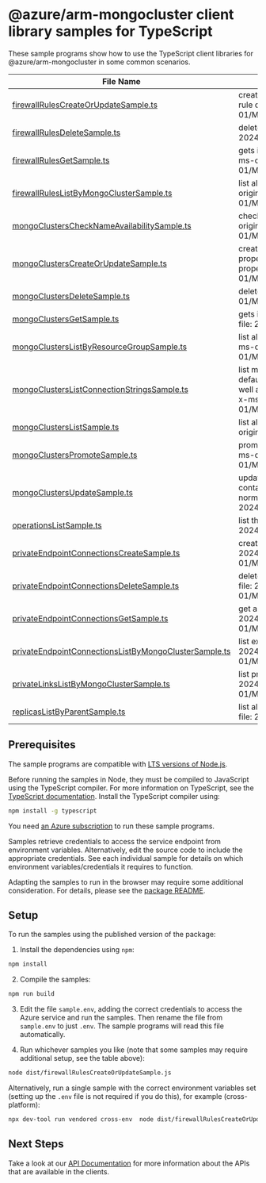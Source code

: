 # @azure/arm-mongocluster client library samples for TypeScript

These sample programs show how to use the TypeScript client libraries for @azure/arm-mongocluster in some common scenarios.

| **File Name**                                                                                               | **Description**                                                                                                                                                                                                                               |
| ----------------------------------------------------------------------------------------------------------- | --------------------------------------------------------------------------------------------------------------------------------------------------------------------------------------------------------------------------------------------- |
| [firewallRulesCreateOrUpdateSample.ts][firewallrulescreateorupdatesample]                                   | creates a new firewall rule or updates an existing firewall rule on a mongo cluster. x-ms-original-file: 2024-07-01/MongoClusters_FirewallRuleCreate.json                                                                                     |
| [firewallRulesDeleteSample.ts][firewallrulesdeletesample]                                                   | deletes a mongo cluster firewall rule. x-ms-original-file: 2024-07-01/MongoClusters_FirewallRuleDelete.json                                                                                                                                   |
| [firewallRulesGetSample.ts][firewallrulesgetsample]                                                         | gets information about a mongo cluster firewall rule. x-ms-original-file: 2024-07-01/MongoClusters_FirewallRuleGet.json                                                                                                                       |
| [firewallRulesListByMongoClusterSample.ts][firewallruleslistbymongoclustersample]                           | list all the firewall rules in a given mongo cluster. x-ms-original-file: 2024-07-01/MongoClusters_FirewallRuleList.json                                                                                                                      |
| [mongoClustersCheckNameAvailabilitySample.ts][mongoclusterschecknameavailabilitysample]                     | check if mongo cluster name is available for use. x-ms-original-file: 2024-07-01/MongoClusters_NameAvailability.json                                                                                                                          |
| [mongoClustersCreateOrUpdateSample.ts][mongoclusterscreateorupdatesample]                                   | create or update a mongo cluster. Update overwrites all properties for the resource. To only modify some of the properties, use PATCH. x-ms-original-file: 2024-07-01/MongoClusters_Create.json                                               |
| [mongoClustersDeleteSample.ts][mongoclustersdeletesample]                                                   | deletes a mongo cluster. x-ms-original-file: 2024-07-01/MongoClusters_Delete.json                                                                                                                                                             |
| [mongoClustersGetSample.ts][mongoclustersgetsample]                                                         | gets information about a mongo cluster. x-ms-original-file: 2024-07-01/MongoClusters_Get.json                                                                                                                                                 |
| [mongoClustersListByResourceGroupSample.ts][mongoclusterslistbyresourcegroupsample]                         | list all the mongo clusters in a given resource group. x-ms-original-file: 2024-07-01/MongoClusters_ListByResourceGroup.json                                                                                                                  |
| [mongoClustersListConnectionStringsSample.ts][mongoclusterslistconnectionstringssample]                     | list mongo cluster connection strings. This includes the default connection string using SCRAM-SHA-256, as well as other connection strings supported by the cluster. x-ms-original-file: 2024-07-01/MongoClusters_ListConnectionStrings.json |
| [mongoClustersListSample.ts][mongoclusterslistsample]                                                       | list all the mongo clusters in a given subscription. x-ms-original-file: 2024-07-01/MongoClusters_List.json                                                                                                                                   |
| [mongoClustersPromoteSample.ts][mongoclusterspromotesample]                                                 | promotes a replica mongo cluster to a primary role. x-ms-original-file: 2024-07-01/MongoClusters_ForcePromoteReplica.json                                                                                                                     |
| [mongoClustersUpdateSample.ts][mongoclustersupdatesample]                                                   | updates an existing mongo cluster. The request body can contain one to many of the properties present in the normal mongo cluster definition. x-ms-original-file: 2024-07-01/MongoClusters_PatchDiskSize.json                                 |
| [operationsListSample.ts][operationslistsample]                                                             | list the operations for the provider x-ms-original-file: 2024-07-01/Operations_List.json                                                                                                                                                      |
| [privateEndpointConnectionsCreateSample.ts][privateendpointconnectionscreatesample]                         | create a Private endpoint connection x-ms-original-file: 2024-07-01/MongoClusters_PrivateEndpointConnectionPut.json                                                                                                                           |
| [privateEndpointConnectionsDeleteSample.ts][privateendpointconnectionsdeletesample]                         | delete the private endpoint connection x-ms-original-file: 2024-07-01/MongoClusters_PrivateEndpointConnectionDelete.json                                                                                                                      |
| [privateEndpointConnectionsGetSample.ts][privateendpointconnectionsgetsample]                               | get a specific private connection x-ms-original-file: 2024-07-01/MongoClusters_PrivateEndpointConnectionGet.json                                                                                                                              |
| [privateEndpointConnectionsListByMongoClusterSample.ts][privateendpointconnectionslistbymongoclustersample] | list existing private connections x-ms-original-file: 2024-07-01/MongoClusters_PrivateEndpointConnectionList.json                                                                                                                             |
| [privateLinksListByMongoClusterSample.ts][privatelinkslistbymongoclustersample]                             | list private links on the given resource x-ms-original-file: 2024-07-01/MongoClusters_PrivateLinkResourceList.json                                                                                                                            |
| [replicasListByParentSample.ts][replicaslistbyparentsample]                                                 | list all the replicas for the mongo cluster. x-ms-original-file: 2024-07-01/MongoClusters_ReplicaList.json                                                                                                                                    |

## Prerequisites

The sample programs are compatible with [LTS versions of Node.js](https://github.com/nodejs/release#release-schedule).

Before running the samples in Node, they must be compiled to JavaScript using the TypeScript compiler. For more information on TypeScript, see the [TypeScript documentation][typescript]. Install the TypeScript compiler using:

```bash
npm install -g typescript
```

You need [an Azure subscription][freesub] to run these sample programs.

Samples retrieve credentials to access the service endpoint from environment variables. Alternatively, edit the source code to include the appropriate credentials. See each individual sample for details on which environment variables/credentials it requires to function.

Adapting the samples to run in the browser may require some additional consideration. For details, please see the [package README][package].

## Setup

To run the samples using the published version of the package:

1. Install the dependencies using `npm`:

```bash
npm install
```

2. Compile the samples:

```bash
npm run build
```

3. Edit the file `sample.env`, adding the correct credentials to access the Azure service and run the samples. Then rename the file from `sample.env` to just `.env`. The sample programs will read this file automatically.

4. Run whichever samples you like (note that some samples may require additional setup, see the table above):

```bash
node dist/firewallRulesCreateOrUpdateSample.js
```

Alternatively, run a single sample with the correct environment variables set (setting up the `.env` file is not required if you do this), for example (cross-platform):

```bash
npx dev-tool run vendored cross-env  node dist/firewallRulesCreateOrUpdateSample.js
```

## Next Steps

Take a look at our [API Documentation][apiref] for more information about the APIs that are available in the clients.

[firewallrulescreateorupdatesample]: https://github.com/Azure/azure-sdk-for-js/blob/main/sdk/mongocluster/arm-mongocluster/samples/v1/typescript/src/firewallRulesCreateOrUpdateSample.ts
[firewallrulesdeletesample]: https://github.com/Azure/azure-sdk-for-js/blob/main/sdk/mongocluster/arm-mongocluster/samples/v1/typescript/src/firewallRulesDeleteSample.ts
[firewallrulesgetsample]: https://github.com/Azure/azure-sdk-for-js/blob/main/sdk/mongocluster/arm-mongocluster/samples/v1/typescript/src/firewallRulesGetSample.ts
[firewallruleslistbymongoclustersample]: https://github.com/Azure/azure-sdk-for-js/blob/main/sdk/mongocluster/arm-mongocluster/samples/v1/typescript/src/firewallRulesListByMongoClusterSample.ts
[mongoclusterschecknameavailabilitysample]: https://github.com/Azure/azure-sdk-for-js/blob/main/sdk/mongocluster/arm-mongocluster/samples/v1/typescript/src/mongoClustersCheckNameAvailabilitySample.ts
[mongoclusterscreateorupdatesample]: https://github.com/Azure/azure-sdk-for-js/blob/main/sdk/mongocluster/arm-mongocluster/samples/v1/typescript/src/mongoClustersCreateOrUpdateSample.ts
[mongoclustersdeletesample]: https://github.com/Azure/azure-sdk-for-js/blob/main/sdk/mongocluster/arm-mongocluster/samples/v1/typescript/src/mongoClustersDeleteSample.ts
[mongoclustersgetsample]: https://github.com/Azure/azure-sdk-for-js/blob/main/sdk/mongocluster/arm-mongocluster/samples/v1/typescript/src/mongoClustersGetSample.ts
[mongoclusterslistbyresourcegroupsample]: https://github.com/Azure/azure-sdk-for-js/blob/main/sdk/mongocluster/arm-mongocluster/samples/v1/typescript/src/mongoClustersListByResourceGroupSample.ts
[mongoclusterslistconnectionstringssample]: https://github.com/Azure/azure-sdk-for-js/blob/main/sdk/mongocluster/arm-mongocluster/samples/v1/typescript/src/mongoClustersListConnectionStringsSample.ts
[mongoclusterslistsample]: https://github.com/Azure/azure-sdk-for-js/blob/main/sdk/mongocluster/arm-mongocluster/samples/v1/typescript/src/mongoClustersListSample.ts
[mongoclusterspromotesample]: https://github.com/Azure/azure-sdk-for-js/blob/main/sdk/mongocluster/arm-mongocluster/samples/v1/typescript/src/mongoClustersPromoteSample.ts
[mongoclustersupdatesample]: https://github.com/Azure/azure-sdk-for-js/blob/main/sdk/mongocluster/arm-mongocluster/samples/v1/typescript/src/mongoClustersUpdateSample.ts
[operationslistsample]: https://github.com/Azure/azure-sdk-for-js/blob/main/sdk/mongocluster/arm-mongocluster/samples/v1/typescript/src/operationsListSample.ts
[privateendpointconnectionscreatesample]: https://github.com/Azure/azure-sdk-for-js/blob/main/sdk/mongocluster/arm-mongocluster/samples/v1/typescript/src/privateEndpointConnectionsCreateSample.ts
[privateendpointconnectionsdeletesample]: https://github.com/Azure/azure-sdk-for-js/blob/main/sdk/mongocluster/arm-mongocluster/samples/v1/typescript/src/privateEndpointConnectionsDeleteSample.ts
[privateendpointconnectionsgetsample]: https://github.com/Azure/azure-sdk-for-js/blob/main/sdk/mongocluster/arm-mongocluster/samples/v1/typescript/src/privateEndpointConnectionsGetSample.ts
[privateendpointconnectionslistbymongoclustersample]: https://github.com/Azure/azure-sdk-for-js/blob/main/sdk/mongocluster/arm-mongocluster/samples/v1/typescript/src/privateEndpointConnectionsListByMongoClusterSample.ts
[privatelinkslistbymongoclustersample]: https://github.com/Azure/azure-sdk-for-js/blob/main/sdk/mongocluster/arm-mongocluster/samples/v1/typescript/src/privateLinksListByMongoClusterSample.ts
[replicaslistbyparentsample]: https://github.com/Azure/azure-sdk-for-js/blob/main/sdk/mongocluster/arm-mongocluster/samples/v1/typescript/src/replicasListByParentSample.ts
[apiref]: https://learn.microsoft.com/javascript/api/@azure/arm-mongocluster?view=azure-node-preview
[freesub]: https://azure.microsoft.com/free/
[package]: https://github.com/Azure/azure-sdk-for-js/tree/main/sdk/mongocluster/arm-mongocluster/README.md
[typescript]: https://www.typescriptlang.org/docs/home.html
